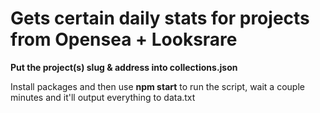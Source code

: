 # Gets certain daily stats for projects from Opensea + Looksrare

**Put the project(s) slug & address into collections.json**

Install packages and then use **npm start** to run the script, wait a couple minutes and it'll output everything to data.txt
